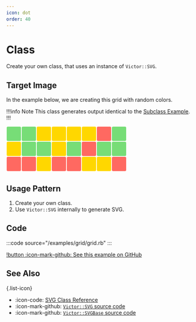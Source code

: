 ```yaml
---
icon: dot
order: 40
---
```


# Class

Create your own class, that uses an instance of `Victor::SVG`.

## Target Image

In the example below, we are creating this grid with random colors.

!!!info Note
This class generates output identical to the
[Subclass Example](/usage-patterns/subclass).
!!!

![](/examples/grid/grid.svg)

## Usage Pattern

1. Create your own class.
2. Use `Victor::SVG` internally to generate SVG.

## Code

:::code source="/examples/grid/grid.rb" :::

[!button :icon-mark-github: See this example on GitHub](https://github.com/DannyBen/victor-book/tree/master/src/examples/grid)

## See Also

{.list-icon}
- :icon-code: [SVG Class Reference](/class-reference/svg)
- :icon-mark-github: [`Victor::SVG` source code](https://github.com/DannyBen/victor/blob/master/lib/victor/svg.rb)
- :icon-mark-github: [`Victor::SVGBase` source code](https://github.com/DannyBen/victor/blob/master/lib/victor/svg_base.rb)
